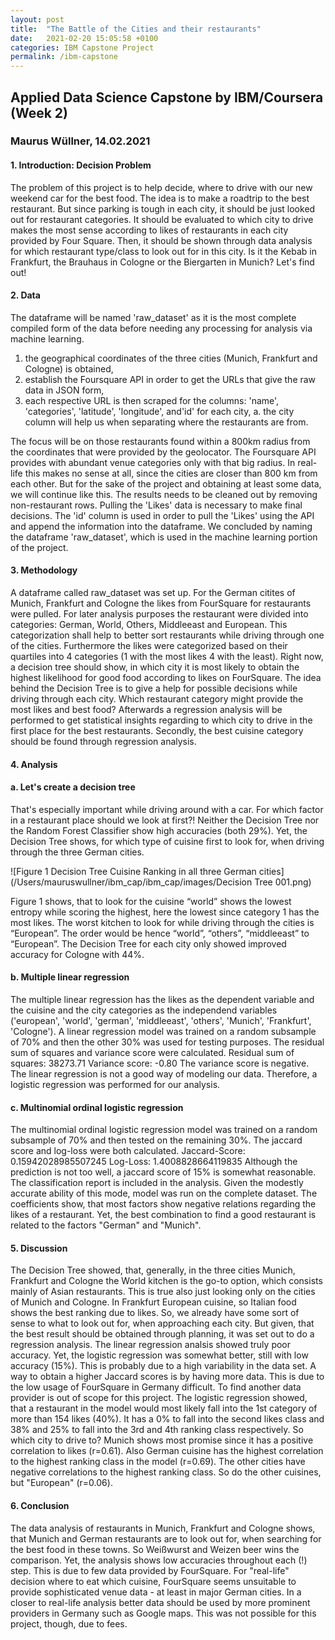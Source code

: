 ```yaml
---
layout: post
title:  "The Battle of the Cities and their restaurants"
date:   2021-02-20 15:05:58 +0100
categories: IBM Capstone Project
permalink: /ibm-capstone
---
```


## Applied Data Science Capstone by IBM/Coursera (Week 2)

### Maurus Wüllner, 14.02.2021

#### 1. Introduction: Decision Problem
The problem of this project is to help decide, where to drive with our new weekend
car for the best food. The idea is to make a roadtrip to the best restaurant. But since
parking is tough in each city, it should be just looked out for restaurant categories. It
should be evaluated to which city to drive makes the most sense according to likes of
restaurants in each city provided by Four Square. Then, it should be shown through
data analysis for which restaurant type/class to look out for in this city. Is it the Kebab
in Frankfurt, the Brauhaus in Cologne or the Biergarten in Munich? Let's find out!

#### 2. Data
The dataframe will be named 'raw_dataset' as it is the most complete compiled form
of the data before needing any processing for analysis via machine learning.
1. the geographical coordinates of the three cities (Munich, Frankfurt and
Cologne) is obtained,
2. establish the Foursquare API in order to get the URLs that give the raw data in
JSON form,
3. each respective URL is then scraped for the columns: 'name', 'categories',
'latitude', 'longitude', and'id' for each city,
a. the city column will help us when separating where the restaurants are
from.

The focus will be on those restaurants found within a 800km radius from the
coordinates that were provided by the geolocator. The Foursquare API provides with
abundant venue categories only with that big radius. In real-life this makes no sense
at all, since the cities are closer than 800 km from each other. But for the sake of the
project and obtaining at least some data, we will continue like this. The results needs
to be cleaned out by removing non-restaurant rows. Pulling the 'Likes' data is
necessary to make final decisions. The 'id' column is used in order to pull the 'Likes'
using the API and append the information into the dataframe. We concluded by
naming the dataframe 'raw_dataset', which is used in the machine learning portion of
the project.

#### 3. Methodology
A dataframe called raw_dataset was set up. For the German citites of Munich,
Frankfurt and Cologne the likes from FourSquare for restaurants were pulled. For
later analysis purposes the restaurant were divided into categories: German, World,
Others, Middleeast and European. This categorization shall help to better sort
restaurants while driving through one of the cities. Furthermore the likes were
categorized based on their quartiles into 4 categories (1 with the most likes 4 with the
least). Right now, a decision tree should show, in which city it is most likely to obtain
the highest likelihood for good food according to likes on FourSquare. The idea
behind the Decision Tree is to give a help for possible decisions while driving through
each city. Which restaurant category might provide the most likes and best food?
Afterwards a regression analysis will be performed to get statistical insights regarding
to which city to drive in the first place for the best restaurants. Secondly, the best
cuisine category should be found through regression analysis.

#### 4. Analysis
#### a. Let's create a decision tree
That's especially important while driving around with a car. For which factor in a
restaurant place should we look at first?!
Neither the Decision Tree nor the Random Forest Classifier show high accuracies
(both 29%).
Yet, the Decision Tree shows, for which type of cuisine first to look for, when driving
through the three German cities.

![Figure 1 Decision Tree Cuisine Ranking in all three German cities](/Users/mauruswullner/ibm_cap/ibm_cap/images/Decision Tree 001.png)

Figure 1 shows, that to look for the cuisine “world” shows the lowest entropy while
scoring the highest, here the lowest since category 1 has the most likes. The worst
kitchen to look for while driving through the cities is “European”. The order would be
hence “world”, “others”, “middleeast” to “European”. The Decision Tree for each city
only showed improved accuracy for Cologne with 44%.

#### b. Multiple linear regression
The multiple linear regression has the likes as the dependent variable and the cuisine
and the city categories as the independend variables ('european', 'world', 'german',
'middleeast', 'others', 'Munich', 'Frankfurt', 'Cologne'). A linear regression model was
trained on a random subsample of 70% and then the other 30% was used for testing
purposes. The residual sum of squares and variance score were calculated. Residual
sum of squares: 38273.71 Variance score: -0.80
The variance score is negative. The linear regression is not a good way of modeling
our data. Therefore, a logistic regression was performed for our analysis.

#### c. Multinomial ordinal logistic regression
The multinomial ordinal logistic regression model was trained on a random
subsample of 70% and then tested on the remaining 30%. The jaccard score and
log-loss were both calculated. Jaccard-Score: 0.15942028985507245 Log-Loss:
1.4008828664119835
Although the prediction is not too well, a jaccard score of 15% is somewhat
reasonable. The classification report is included in the analysis.
Given the modestly accurate ability of this mode, model was run on the complete
dataset. The coefficients show, that most factors show negative relations regarding
the likes of a restaurant. Yet, the best combination to find a good restaurant is related
to the factors "German" and "Munich".

#### 5. Discussion
The Decision Tree showed, that, generally, in the three cities Munich, Frankfurt and
Cologne the World kitchen is the go-to option, which consists mainly of Asian
restaurants. This is true also just looking only on the cities of Munich and Cologne. In
Frankfurt European cuisine, so Italian food shows the best ranking due to likes.
So, we already have some sort of sense to what to look out for, when approaching
each city. But given, that the best result should be obtained through planning, it was
set out to do a regression analysis. The linear regression analsis showed truly poor
accuracy. Yet, the logistic regression was somewhat better, still with low accuracy
(15%). This is probably due to a high variability in the data set. A way to obtain a
higher Jaccard scores is by having more data. This is due to the low usage of
FourSquare in Germany difficult. To find another data provider is out of scope for this
project.
The logistic regression showed, that a restaurant in the model would most likely fall
into the 1st category of more than 154 likes (40%). It has a 0% to fall into the second
likes class and 38% and 25% to fall into the 3rd and 4th ranking class respectively. So which city to drive to? Munich shows most promise since it has a positive
correlation to likes (r=0.61). Also German cuisine has the highest correlation to the
highest ranking class in the model (r=0.69). The other cities have negative
correlations to the highest ranking class. So do the other cuisines, but "European"
(r=0.06).

#### 6. Conclusion
The data analysis of restaurants in Munich, Frankfurt and Cologne shows, that
Munich and German restaurants are to look out for, when searching for the best food
in these towns. So Weißwurst and Weizen beer wins the comparison. Yet, the
analysis shows low accuracies throughout each (!) step. This is due to few data
provided by FourSquare. For "real-life" decision where to eat which cuisine,
FourSquare seems unsuitable to provide sophisticated venue data - at least in major
German cities. In a closer to real-life analysis better data should be used by more
prominent providers in Germany such as Google maps. This was not possible for this
project, though, due to fees.

